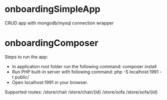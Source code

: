 # onboardingSimpleApp
CRUD app with mongodb/mysql connection wrapper

# onboardingComposer


Steps to run the app:
- In application root folder run the following command:
    composer install
- Run PHP built-in server with following command:
    php -S localhost:1991 -t public/
- Open localhost:1991 in your browser.

Supported routes:
/store/chair
/store/chair/{id}
/store/sofa
/store/sofa/{id}